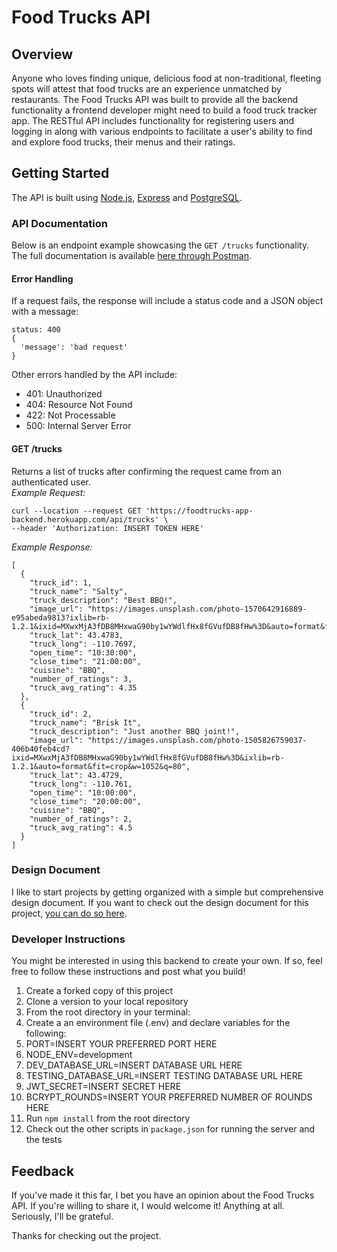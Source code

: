 # Food Trucks API

## Overview
Anyone who loves finding unique, delicious food at non-traditional, fleeting spots will attest that food trucks are an experience unmatched by restaurants. The Food Trucks API was built to provide all the backend functionality a frontend developer might need to build a food truck tracker app. The RESTful API includes functionality for registering users and logging in along with various endpoints to facilitate a user's ability to find and explore food trucks, their menus and their ratings.

## Getting Started
The API is built using [Node.js](https://nodejs.org/en/), [Express](https://expressjs.com/) and [PostgreSQL](https://www.postgresql.org/).

### API Documentation
Below is an endpoint example showcasing the `GET /trucks` functionality. The full documentation is available [here through Postman](https://documenter.getpostman.com/view/12999130/TzCL98f9).

#### Error Handling
If a request fails, the response will include a status code and a JSON object with a message:
```
status: 400
{
  'message': 'bad request'
}
```
Other errors handled by the API include:
- 401: Unauthorized
- 404: Resource Not Found
- 422: Not Processable
- 500: Internal Server Error

#### GET /trucks
Returns a list of trucks after confirming the request came from an authenticated user.  
*Example Request:*
```
curl --location --request GET 'https://foodtrucks-app-backend.herokuapp.com/api/trucks' \
--header 'Authorization: INSERT TOKEN HERE'
```
*Example Response:*
```
[
  {
    "truck_id": 1,
    "truck_name": "Salty",
    "truck_description": "Best BBQ!",
    "image_url": "https://images.unsplash.com/photo-1570642916889-e95abeda9813?ixlib=rb-1.2.1&ixid=MXwxMjA3fDB8MHxwaG90by1wYWdlfHx8fGVufDB8fHw%3D&auto=format&fit=crop&w=634&q=80",
    "truck_lat": 43.4783,
    "truck_long": -110.7697,
    "open_time": "10:30:00",
    "close_time": "21:00:00",
    "cuisine": "BBQ",
    "number_of_ratings": 3,
    "truck_avg_rating": 4.35
  },
  {
    "truck_id": 2,
    "truck_name": "Brisk It",
    "truck_description": "Just another BBQ joint!",
    "image_url": "https://images.unsplash.com/photo-1505826759037-406b40feb4cd?ixid=MXwxMjA3fDB8MHxwaG90by1wYWdlfHx8fGVufDB8fHw%3D&ixlib=rb-1.2.1&auto=format&fit=crop&w=1052&q=80",
    "truck_lat": 43.4729,
    "truck_long": -110.761,
    "open_time": "10:00:00",
    "close_time": "20:00:00",
    "cuisine": "BBQ",
    "number_of_ratings": 2,
    "truck_avg_rating": 4.5
  }
]
```

### Design Document
I like to start projects by getting organized with a simple but comprehensive design document. If you want to check out the design document for this project, [you can do so here](https://docs.google.com/document/d/1cMJlgD5KXnG-g7INizGB3Nw5yVL2T7lfs1kYAw9v3Vo/edit?usp=sharing).

### Developer Instructions
You might be interested in using this backend to create your own. If so, feel free to follow these instructions and post what you build!
1. Create a forked copy of this project
1. Clone a version to your local repository
1. From the root directory in your terminal:
1. Create a an environment file (.env) and declare variables for the following:
  1. PORT=INSERT YOUR PREFERRED PORT HERE
  1. NODE_ENV=development
  1. DEV_DATABASE_URL=INSERT DATABASE URL HERE
  1. TESTING_DATABASE_URL=INSERT TESTING DATABASE URL HERE
  1. JWT_SECRET=INSERT SECRET HERE
  1. BCRYPT_ROUNDS=INSERT YOUR PREFERRED NUMBER OF ROUNDS HERE
1. Run `npm install` from the root directory
1. Check out the other scripts in `package.json` for running the server and the tests


## Feedback
If you've made it this far, I bet you have an opinion about the Food Trucks API. If you're willing to share it, I would welcome it! Anything at all. Seriously, I'll be grateful.

Thanks for checking out the project.
